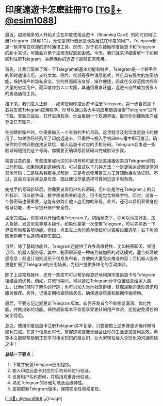 # 印度遠遊卡怎麽註冊TG [[TG💪+ @esim1088](https://t.me/s/esim1088)]

最近，越来越多的人开始关注在印度使用远遊卡（Roaming Card）的同时如何注册Telegram（简称TG）。无论是旅行者还是长期居住在印度的用户，Telegram都是一款非常受欢迎的即时通讯工具。然而，对于初次接触印度远遊卡和Telegram的新手来说，可能会对整个注册流程感到困惑。今天，我们就来详细讲解一下如何顺利注册Telegram，并确保你的远遊卡能够正常使用。

首先，让我们简单了解一下Telegram的基本功能和特点。Telegram是一个跨平台的即时通讯应用，支持文本、图片、视频等多种消息形式，并且具有强大的加密功能，保护用户的隐私安全。它的界面简洁友好，操作便捷，因此在全球范围内拥有大量的忠实用户。而印度作为人口大国，其通信需求旺盛，远遊卡自然成为很多人的首选通信工具。

接下来，我们进入正题——如何使用印度远遊卡注册Telegram。第一步当然是下载并安装Telegram应用程序。你可以通过各大手机应用商店搜索“Telegram”进行下载。安装完成后，打开应用程序，你会看到一个欢迎界面，提示你创建新账户或登录已有账户。

在创建新账户时，你需要输入一个有效的手机号码。这里就涉及到印度远遊卡的使用了。如果你已经购买了印度远遊卡，只需将卡插入手机SIM卡槽中即可激活。确保你的手机网络连接正常后，输入远遊卡对应的手机号码。Telegram会发送一条验证码短信到这个号码，你需要正确填写验证码以完成验证步骤。

需要注意的是，有些国家或地区的手机号码可能无法直接接收来自Telegram的验证码短信。如果你遇到这种情况，可以尝试以下几种方法：一是更换运营商提供的其他号码；二是联系客服寻求帮助；三是考虑使用第三方工具辅助接收验证码。不过，这些方法并非总是有效，因此建议尽量选择可靠的远遊卡服务商。

完成手机号码验证后，你需要设置用户名和密码。用户名是你在Telegram上的公开标识，可以是字母、数字或者两者的组合，但不能包含特殊字符。同时，设置一个强密码也很重要，这能有效防止他人盗用你的账号。此外，还可以启用双重身份验证功能，进一步提升账户安全性。

注册完成后，你就可以开始使用Telegram了。初始状态下，你可以添加好友、加入群组、发送消息等基本操作。如果你是第一次使用Telegram，可以先熟悉一下界面布局和各项功能。例如，点击左上角的菜单按钮可以查看设置选项；右下角的图标则用于快速切换聊天窗口。

当然，除了基础功能外，Telegram还提供了许多高级特性，比如秘密聊天、频道订阅、机器人服务等。其中，秘密聊天是一种端到端加密的对话模式，适合处理敏感信息；频道订阅则适用于信息发布者，方便向大量受众推送内容；而机器人服务更是扩展了Telegram的应用场景，为用户提供多样化的互动体验。

除了上述常规操作，还有一些技巧可以帮助你更好地利用印度远遊卡与Telegram相结合的优势。例如，在旅行期间，可以通过Telegram分享位置信息给家人朋友，让他们随时了解你的行踪；也可以加入当地社区群组，获取最新的活动资讯和服务推荐。另外，记得定期检查网络状态，确保通话质量和数据传输顺畅。

最后，不要忘记定期更新Telegram版本。软件开发者会不断修复漏洞、优化性能，并推出新的功能。保持最新版本不仅能享受更好的用户体验，还能避免潜在的安全隐患。

总之，使用印度远遊卡注册Telegram并不复杂，只要按照上述步骤逐步操作即可顺利完成。在这个信息化时代，掌握这项技能无疑会让你的生活更加便利高效。希望本文能够帮助到正在学习相关知识的朋友们，让大家轻松融入全球化的沟通网络之中！

**总结一下要点：**
1. 下载并安装Telegram应用程序。
2. 输入印度远遊卡对应的手机号码进行验证。
3. 设置用户名和密码，并启用双重身份验证。
4. 熟悉Telegram的基础功能及高级特性。
5. 定期更新Telegram版本，保障安全性和稳定性。

[[TG💪+ @esim1088](https://t.me/s/esim1088) ![Image](https://i.postimg.cc/4NQfJmqS/Snipaste-2025-05-13-00-14-12.png)]
